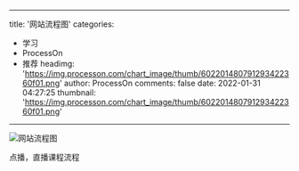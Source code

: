 
---
title: '网站流程图'
categories: 
 - 学习
 - ProcessOn
 - 推荐
headimg: 'https://img.processon.com/chart_image/thumb/602201480791293422360f01.png'
author: ProcessOn
comments: false
date: 2022-01-31 04:27:25
thumbnail: 'https://img.processon.com/chart_image/thumb/602201480791293422360f01.png'
---

<div>   
<img class="thumb" alt="网站流程图" src="https://img.processon.com/chart_image/thumb/602201480791293422360f01.png" referrerpolicy="no-referrer">
<p>点播，直播课程流程</p>  
</div>
            